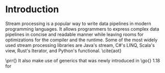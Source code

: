 # Introduction



Stream processing is a popular way to write data pipelines in modern programming languages. 
It allows programmers to express complex data pipelines in concise and readable manner while 
leaving rooms for optimizations for the compiler and the runtime.
Some of the most widely used stream processing libraries are Java's stream, C#'s LINQ, Scala's view, Rust's Iterator, and Python's functional.
\cite{aot}

\prr{}
It also make use of generics that was newly introduced in \go{} 1.18 for 
